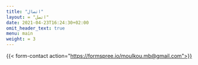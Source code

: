 ```yaml
---
title: "اتصال"
layout: = "اتصل"
date: 2021-04-23T16:24:30+02:00
omit_header_text: true
menu: main
weight: = 3
---
```



{{< form-contact action="https://formspree.io/moulkou.mb@gmail.com">}}